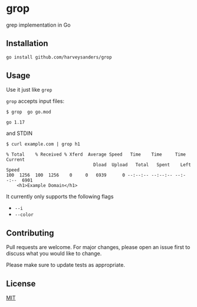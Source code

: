 # grop

grep implementation in Go

## Installation

```bash
go install github.com/harveysanders/grop
```

## Usage

Use it just like `grep`

`grop` accepts input files:

```shell
$ grop  go go.mod

go 1.17
```

and STDIN

```shell
$ curl example.com | grop h1

% Total    % Received % Xferd  Average Speed   Time    Time     Time  Current
                                 Dload  Upload   Total   Spent    Left  Speed
100  1256  100  1256    0     0   6939      0 --:--:-- --:--:-- --:--:--  6901
    <h1>Example Domain</h1>
```

It currently only supports the following flags

- `--i`
- `--color`

## Contributing

Pull requests are welcome. For major changes, please open an issue first to discuss what you would like to change.

Please make sure to update tests as appropriate.

## License

[MIT](https://choosealicense.com/licenses/mit/)
